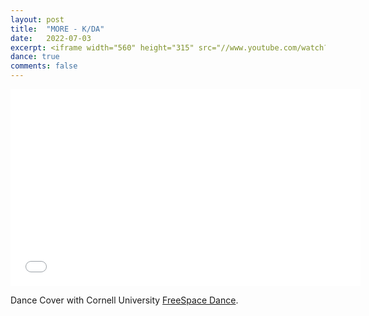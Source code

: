 ```yaml
---
layout: post
title:  "MORE - K/DA"
date:   2022-07-03
excerpt: <iframe width="560" height="315" src="//www.youtube.com/watch?v=5DuXb8ecG_8" frameborder="0"> </iframe>
dance: true
comments: false
---
```

<iframe width="560" height="315" src="//www.youtube.com/watch?v=5DuXb8ecG_8" frameborder="0"> </iframe>

Dance Cover with Cornell University [FreeSpace Dance](https://www.youtube.com/@freespacecornell5867).
